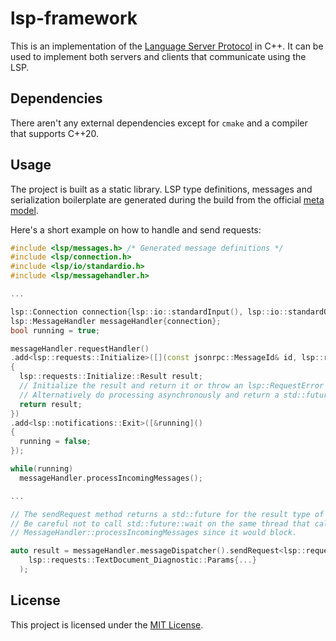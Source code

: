 # lsp-framework

This is an implementation of the [Language Server Protocol](https://microsoft.github.io/language-server-protocol/specifications/lsp/3.17/specification/) in C++. It can be used to implement both servers and clients that communicate using the LSP.

## Dependencies

There aren't any external dependencies except for `cmake` and a compiler that supports C++20.

## Usage

The project is built as a static library. LSP type definitions, messages and serialization boilerplate are generated during the build from the official [meta model](https://github.com/microsoft/language-server-protocol/blob/gh-pages/_specifications/lsp/3.17/metaModel/metaModel.json).  
  
Here's a short example on how to handle and send requests:

```cpp
#include <lsp/messages.h> /* Generated message definitions */
#include <lsp/connection.h>
#include <lsp/io/standardio.h>
#include <lsp/messagehandler.h>

...

lsp::Connection connection{lsp::io::standardInput(), lsp::io::standardOutput()};
lsp::MessageHandler messageHandler{connection};
bool running = true;

messageHandler.requestHandler()
.add<lsp::requests::Initialize>([](const jsonrpc::MessageId& id, lsp::requests::Initialize::Params&& params)
{
  lsp::requests::Initialize::Result result;
  // Initialize the result and return it or throw an lsp::RequestError if there was a problem
  // Alternatively do processing asynchronously and return a std::future here
  return result;
})
.add<lsp::notifications::Exit>([&running]()
{
  running = false;
});

while(running)
  messageHandler.processIncomingMessages();

...
```

```cpp
// The sendRequest method returns a std::future for the result type of the message.
// Be careful not to call std::future::wait on the same thread that calls
// MessageHandler::processIncomingMessages since it would block.

auto result = messageHandler.messageDispatcher().sendRequest<lsp::requests::TextDocument_Diagnostic>(
    lsp::requests::TextDocument_Diagnostic::Params{...}
  );

```

## License

This project is licensed under the [MIT License](LICENSE).
